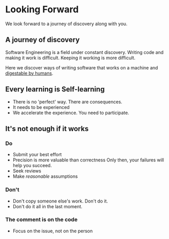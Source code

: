 # Looking Forward

We look forward to a journey of discovery along with you.

## A journey of discovery

Software Engineering is a field under constant discovery.
Writing code and making it work is difficult.
Keeping it working is more difficult.

Here we discover ways of writing software that works on a machine
and [digestable by humans](https://sudeeprp.github.io/default-coding/).

## Every learning is Self-learning

- There is no 'perfect' way. There are consequences.
- It needs to be experienced
- We accelerate the experience. You need to participate.

## It's not enough if it works

### Do

- Submit your best effort
- Precision is more valuable than correctness
Only then, your failures will help you succeed.
- Seek reviews
- Make _reasonable_ assumptions

### Don't

- Don't copy someone else's work. Don't do it.
- Don't do it all in the last moment.

### The comment is on the code

- Focus on the issue, not on the person
